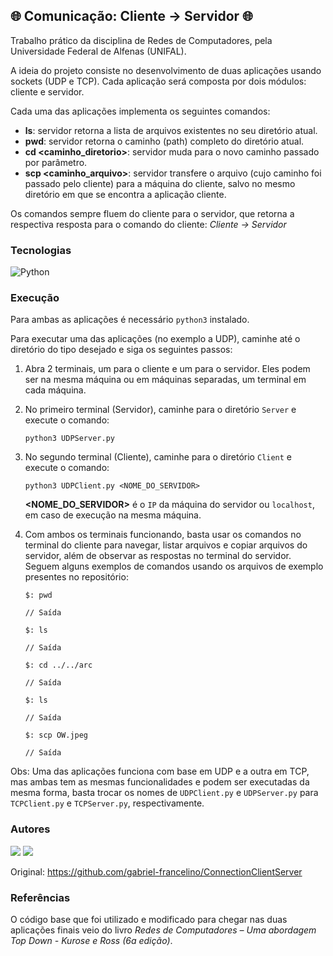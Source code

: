 ## 🌐 Comunicação: Cliente → Servidor 🌐

Trabalho prático da disciplina de Redes de Computadores, pela Universidade Federal de Alfenas (UNIFAL).

A ideia do projeto consiste no desenvolvimento de duas aplicações usando sockets (UDP e TCP). Cada aplicação será composta por dois módulos: cliente e servidor. 

Cada uma das aplicações implementa os seguintes comandos:

- **ls**: servidor retorna a lista de arquivos existentes no seu diretório atual.
- **pwd**: servidor retorna o caminho (path) completo do diretório atual.
- **cd <caminho_diretorio>**: servidor muda para o novo caminho
passado por parâmetro.
- **scp <caminho_arquivo>**: servidor transfere o arquivo (cujo
caminho foi passado pelo cliente) para a máquina do cliente, salvo no mesmo diretório em que se encontra a aplicação cliente.

Os comandos sempre fluem do cliente para o servidor, que retorna a respectiva resposta para o comando do cliente: _Cliente → Servidor_

### Tecnologias
<img src="https://img.shields.io/badge/Python-3670A0?style=for-the-badge&logo=python&logoColor=3670A0&labelColor=070707" alt="Python">

### Execução
Para ambas as aplicações é necessário `python3` instalado.

Para executar uma das aplicações (no exemplo a UDP), caminhe até o diretório do tipo desejado e siga os seguintes passos:

1. Abra 2 terminais, um para o cliente e um para o servidor. Eles podem ser na mesma máquina ou em máquinas separadas, um terminal em cada máquina.
2. No primeiro terminal (Servidor), caminhe para o diretório `Server` e execute o comando:

    ```
    python3 UDPServer.py
    ```
3. No segundo terminal (Cliente), caminhe para o diretório `Client` e execute o comando:

    ```
    python3 UDPClient.py <NOME_DO_SERVIDOR>
    ```
    **<NOME_DO_SERVIDOR>** é o `IP` da máquina do servidor ou `localhost`, em caso de execução na mesma máquina. 

4. Com ambos os terminais funcionando, basta usar os comandos no terminal do cliente para navegar, listar arquivos e copiar arquivos do servidor, além de observar as respostas no terminal do servidor. Seguem alguns exemplos de comandos usando os arquivos de exemplo presentes no repositório: 
    ```
    $: pwd

    // Saída

    $: ls
    
    // Saída

    $: cd ../../arc
    
    // Saída

    $: ls
    
    // Saída

    $: scp OW.jpeg
    
    // Saída

    ```

Obs: Uma das aplicações funciona com base em UDP e a outra em TCP, mas ambas tem as mesmas funcionalidades e podem ser executadas da mesma forma, basta trocar os nomes de `UDPClient.py` e `UDPServer.py` para `TCPClient.py` e `TCPServer.py`, respectivamente.

### Autores

<a href="https://github.com/gabriel-francelino" target="_blank"><img src="https://img.shields.io/static/v1?label=Github&message=Gabriel Francelino&color=f8efd4&style=for-the-badge&logo=GitHub"></a>
<a href="https://github.com/gabriel-piva" target="_blank"><img src="https://img.shields.io/static/v1?label=Github&message=Gabriel Piva&color=f8efd4&style=for-the-badge&logo=GitHub"></a>

Original: https://github.com/gabriel-francelino/ConnectionClientServer

### Referências
O código base que foi utilizado e modificado para chegar nas duas aplicações finais veio do livro _Redes de Computadores – Uma abordagem Top Down - Kurose e Ross (6a edição)_.
